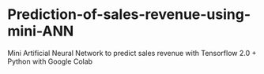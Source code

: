 # Prediction-of-sales-revenue-using-mini-ANN
Mini Artificial Neural Network to predict sales revenue with Tensorflow 2.0 + Python with Google Colab
